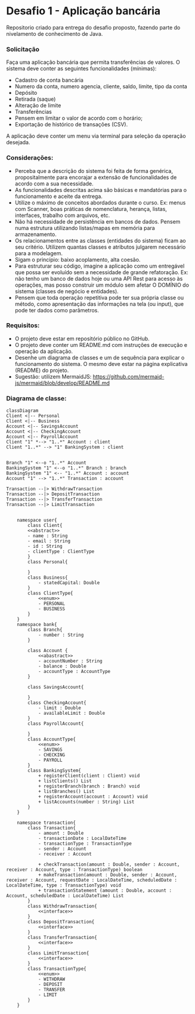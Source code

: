 # Desafio 1 - Aplicação bancária
Repositorio criado para entrega do desafio proposto, fazendo parte do nivelamento de conhecimento de Java.

### Solicitação ###
Faça uma aplicação bancária que permita transferências de valores. O sistema deve conter as seguintes funcionalidades (mínimas):

- Cadastro de conta bancária
- Numero da conta, numero agencia, cliente, saldo, limite, tipo da conta
- Depósito
- Retirada (saque)
- Alteração de limite
- Transferências
- Pensem em limitar o valor de acordo com o horário;
- Exportação de histórico de transações (CSV).

A aplicação deve conter um menu via terminal para seleção da operação desejada.

### Considerações: ###
- Perceba que a descrição do sistema foi feita de forma genérica, propositalmente para encorajar a extensão de funcionalidades de acordo com a sua necessidade.
- As funcionalidades descritas acima são básicas e mandatórias para o funcionamento e aceite da entrega.
- Utilize o máximo de conceitos abordados durante o curso. Ex: menus com Scanner, boas práticas de nomenclatura, herança, listas, interfaces, trabalho com arquivos, etc.
- Não há necessidade de persistência em bancos de dados. Pensem numa estrutura utilizando listas/mapas em memória para armazenamento.
- Os relacionamentos entre as classes (entidades do sistema) ficam ao seu critério. Utilizem quantas classes e atributos julgarem necessário para a modelagem.
- Sigam o princípio: baixo acoplamento, alta coesão.
- Para estruturar seu código, imagine a aplicação como um entregável que possa ser evoluído sem a necessidade de grande refatoração. Ex: não tenho um banco de dados hoje ou uma API Rest para acesso às operações, mas posso construir um módulo sem afetar O DOMÍNIO do sistema (classes de negócio e entidades).
- Pensem que toda operação repetitiva pode ter sua própria classe ou método, como apresentação das informações na tela (ou input), que pode ter dados como parâmetros.

### Requisitos: ###
- O projeto deve estar em repositório público no GitHub.
- O projeto deve conter um README.md com instruções de execução e operação da aplicação.
- Desenhe um diagrama de classes e um de sequência para explicar o funcionamento do sistema. O mesmo deve estar na página explicativa (README) do projeto.
- Sugestão: utilizem MermaidJS: https://github.com/mermaid-js/mermaid/blob/develop/README.md

### Diagrama de classe: ###
```mermaid
classDiagram
Client <|-- Personal
Client <|-- Business
Account <|-- SavingsAccount
Account <|-- CheckingAccount
Account <|-- PayrollAccount
Client "1" *--> "1..*" Account : client
Client "1..*" --> "1" BankingSystem : client


Branch "1" <--o "1..*" Account
BankingSystem "1" <--o "1..*" Branch : branch
BankingSystem "1" <-- "1..*" Account : account
Account "1" --> "1..*" Transaction : account

Transaction --|> WithdrawTransaction
Transaction --|> DepositTransaction
Transaction --|> TransferTransaction
Transaction --|> LimitTransaction


    namespace user{
        class Client{
        <<abstract>>
        - name : String
        - email : String
        - id : String
        - clientType : ClientType
        }
        class Personal{
            
        }
        class Business{
            - statedCapital: Double
        }
        class ClientType{
            <<enum>>
            - PERSONAL
            - BUSINESS
        }
    }
    namespace bank{
        class Branch{
            - number : String
        }

        class Account {
            <<abastract>>
            - accountNumber : String
            - balance : Double
            - accountType : AccountType
        }

        class SavingsAccount{

        }
        class CheckingAccount{
            - limit : Double
            - availableLimit : Double
        }
        class PayrollAccount{

        }
        class AccountType{
            <<enum>>
            - SAVINGS
            - CHECKING
            - PAYROLL
        }
        class BankingSystem{
            + registerClient(client : Client) void
            + listClients() List
            + registerBranch(branch : Branch) void
            + listBranches() List
            + registerAccount(account : Account) void
            + listAccounts(number : String) List
        }
    }

    namespace transaction{
        class Transaction{  
            - amount : Double
            - transactionDate : LocalDateTime
            - transactionType : TransactionType
            - sender : Account
            - receiver : Account
            
            + checkTransaction(amount : Double, sender : Account, receiver : Account, type : TransactionType) boolean
            + makeTransaction(amount : Double, sender : Account, receiver : Account, requestDate : LocalDateTime, scheduledDate : LocalDateTime, type : TransactionType) void
            + transactionStatement (amount : Double, account : Account, scheduledDate : LocalDateTime) List
        }
        class WithdrawTransaction{
            <<interface>>
        }
        class DepositTransaction{
            <<interface>>
        }
        class TransferTransaction{
            <<interface>>
        }
        class LimitTransaction{
            <<interface>>
        }
        class TransactionType{
            <<enum>>
            - WITHDRAW
            - DEPOSIT
            - TRANSFER
            - LIMIT
        }
    }
``` 